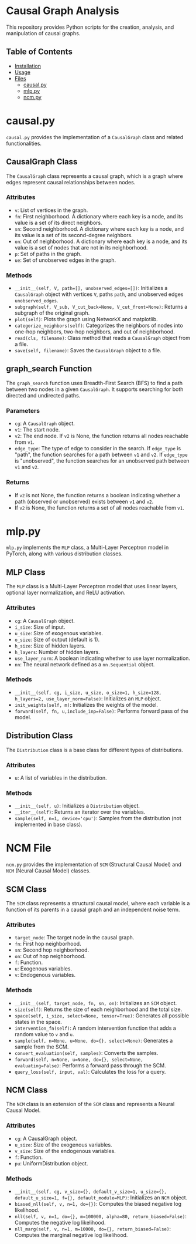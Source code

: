 # Causal Graph Analysis

This repository provides Python scripts for the creation, analysis, and manipulation of causal graphs.

## Table of Contents

- [Installation](#installation)
- [Usage](#usage)
- [Files](#files)
  - [causal.py](#causalpy)
  - [mlp.py](#mlppy)
  - [ncm.py](#ncmpy)

# causal.py

`causal.py` provides the implementation of a `CausalGraph` class and related functionalities. 

## CausalGraph Class

The `CausalGraph` class represents a causal graph, which is a graph where edges represent causal relationships between nodes.

### Attributes

- `v`: List of vertices in the graph.
- `fn`: First neighborhood. A dictionary where each key is a node, and its value is a set of its direct neighbors.
- `sn`: Second neighborhood. A dictionary where each key is a node, and its value is a set of its second-degree neighbors.
- `on`: Out of neighborhood. A dictionary where each key is a node, and its value is a set of nodes that are not in its neighborhood.
- `p`: Set of paths in the graph.
- `ue`: Set of unobserved edges in the graph.

### Methods

- `__init__(self, V, path=[], unobserved_edges=[])`: Initializes a `CausalGraph` object with vertices `V`, paths `path`, and unobserved edges `unobserved_edges`.
- `subgraph(self, V_sub, V_cut_back=None, V_cut_front=None)`: Returns a subgraph of the original graph.
- `plot(self)`: Plots the graph using NetworkX and matplotlib.
- `categorize_neighbors(self)`: Categorizes the neighbors of nodes into one-hop neighbors, two-hop neighbors, and out of neighborhood.
- `read(cls, filename)`: Class method that reads a `CausalGraph` object from a file.
- `save(self, filename)`: Saves the `CausalGraph` object to a file.

## graph_search Function

The `graph_search` function uses Breadth-First Search (BFS) to find a path between two nodes in a given `CausalGraph`. It supports searching for both directed and undirected paths.

### Parameters

- `cg`: A `CausalGraph` object.
- `v1`: The start node.
- `v2`: The end node. If `v2` is None, the function returns all nodes reachable from `v1`.
- `edge_type`: The type of edge to consider in the search. If `edge_type` is "path", the function searches for a path between `v1` and `v2`. If `edge_type` is "unobserved", the function searches for an unobserved path between `v1` and `v2`.

### Returns

- If `v2` is not None, the function returns a boolean indicating whether a path (observed or unobserved) exists between `v1` and `v2`.
- If `v2` is None, the function returns a set of all nodes reachable from `v1`.

# mlp.py

`mlp.py` implements the `MLP` class, a Multi-Layer Perceptron model in PyTorch, along with various distribution classes.

## MLP Class

The `MLP` class is a Multi-Layer Perceptron model that uses linear layers, optional layer normalization, and ReLU activation.

### Attributes

- `cg`: A `CausalGraph` object.
- `i_size`: Size of input.
- `u_size`: Size of exogenous variables.
- `o_size`: Size of output (default is 1).
- `h_size`: Size of hidden layers.
- `h_layers`: Number of hidden layers.
- `use_layer_norm`: A boolean indicating whether to use layer normalization.
- `nn`: The neural network defined as a `nn.Sequential` object.

### Methods

- `__init__(self, cg, i_size, u_size, o_size=1, h_size=128, h_layers=2, use_layer_norm=False)`: Initializes an `MLP` object.
- `init_weights(self, m)`: Initializes the weights of the model.
- `forward(self, fn, u,include_inp=False)`: Performs forward pass of the model.

## Distribution Class

The `Distribution` class is a base class for different types of distributions.

### Attributes

- `u`: A list of variables in the distribution.

### Methods

- `__init__(self, u)`: Initializes a `Distribution` object.
- `__iter__(self)`: Returns an iterator over the variables.
- `sample(self, n=1, device='cpu')`: Samples from the distribution (not implemented in base class).

# NCM File

`ncm.py` provides the implementation of `SCM` (Structural Causal Model) and `NCM` (Neural Causal Model) classes.

## SCM Class

The `SCM` class represents a structural causal model, where each variable is a function of its parents in a causal graph and an independent noise term.

### Attributes

- `target_node`: The target node in the causal graph.
- `fn`: First hop neighborhood.
- `sn`: Second hop neighborhood.
- `on`: Out of hop neighborhood.
- `f`: Function.
- `u`: Exogenous variables.
- `v`: Endogenous variables.

### Methods

- `__init__(self, target_node, fn, sn, on)`: Initializes an `SCM` object.
- `size(self)`: Returns the size of each neighborhood and the total size.
- `space(self, i_size, select=None, tensor=True)`: Generates all possible states in the space.
- `intervention_fn(self)`: A random intervention function that adds a random value to `v` and `u`.
- `sample(self, n=None, u=None, do={}, select=None)`: Generates a sample from the SCM.
- `convert_evaluation(self, samples)`: Converts the samples.
- `forward(self, n=None, u=None, do={}, select=None, evaluating=False)`: Performs a forward pass through the SCM.
- `query_loss(self, input, val)`: Calculates the loss for a query.

## NCM Class

The `NCM` class is an extension of the `SCM` class and represents a Neural Causal Model.

### Attributes

- `cg`: A CausalGraph object.
- `u_size`: Size of the exogenous variables.
- `v_size`: Size of the endogenous variables.
- `f`: Function.
- `pu`: UniformDistribution object.

### Methods

- `__init__(self, cg, v_size={}, default_v_size=1, u_size={}, default_u_size=1, f={}, default_module=MLP)`: Initializes an `NCM` object.
- `biased_nll(self, v, n=1, do={})`: Computes the biased negative log likelihood.
- `nll(self, v, n=1, do={}, m=100000, alpha=80, return_biased=False)`: Computes the negative log likelihood.
- `nll_marg(self, v, n=1, m=10000, do={}, return_biased=False)`: Computes the marginal negative log likelihood.



